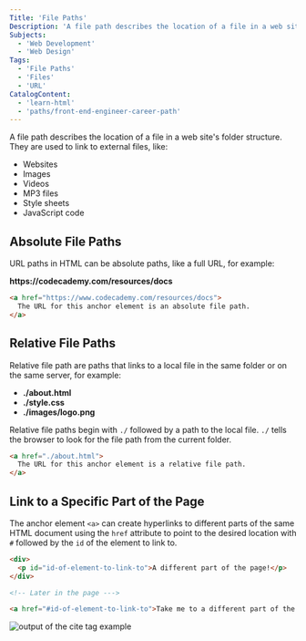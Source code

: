```yaml
---
Title: 'File Paths'
Description: 'A file path describes the location of a file in a web sites folder structure. They are used to link to external files.'
Subjects:
  - 'Web Development'
  - 'Web Design'
Tags:
  - 'File Paths'
  - 'Files'
  - 'URL'
CatalogContent:
  - 'learn-html'
  - 'paths/front-end-engineer-career-path'
---
```


A file path describes the location of a file in a web site's folder structure. They are used to link to external files, like:

- Websites
- Images
- Videos
- MP3 files
- Style sheets
- JavaScript code

## Absolute File Paths

URL paths in HTML can be absolute paths, like a full URL, for example:

**<span>https\:<span>\/\/codecademy\.com/resources/docs**

```html
<a href="https://www.codecademy.com/resources/docs">
  The URL for this anchor element is an absolute file path.
</a>
```

## Relative File Paths

Relative file path are paths that links to a local file in the same folder or on the same server, for example:

- **./about.html**
- **./style.css**
- **./images/logo.png**

Relative file paths begin with `./` followed by a path to the local file. `./` tells the browser to look for the file path from the current folder.

```html
<a href="./about.html">
  The URL for this anchor element is a relative file path.
</a>
```

## Link to a Specific Part of the Page

The anchor element `<a>` can create hyperlinks to different parts of the same HTML document using the `href` attribute to point to the desired location with `#` followed by the `id` of the element to link to.

```html
<div>
  <p id="id-of-element-to-link-to">A different part of the page!</p>
</div>

<!-- Later in the page --->

<a href="#id-of-element-to-link-to">Take me to a different part of the page</a>
```

![output of the cite tag example](https://raw.githubusercontent.com/Codecademy/docs/main/media/html-cite-example.png)
